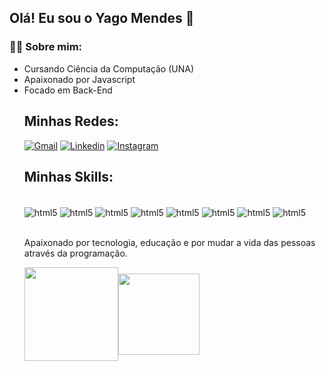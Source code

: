 
## Olá! Eu sou o Yago Mendes 👋

<h3 align="left">👨‍💻 Sobre mim:</h3>
<ul align="left">
   <li>Cursando Ciência da Computação (UNA)
   <li>Apaixonado por Javascript
   <li>Focado em Back-End

## Minhas Redes: 

[![Gmail](https://img.shields.io/badge/Gmail-D14836?style=for-the-badge&logo=gmail&logoColor=white)](https://mail.google.com/mail/u/0/?pli=1#inbox?compose=CllgCJqbzwMKmbKMgqnSckgdqpKtfPMBkxvpbHTZXbrXKBPHdXfwHtDRPKZLNFQbFVkWfhGwKtg)
[![Linkedin](https://img.shields.io/badge/LinkedIn-0077B5?style=for-the-badge&logo=linkedin&logoColor=white)](https://www.linkedin.com/in/yago-mendes-328b5923b/)
[![Instagram](https://img.shields.io/badge/Instagram-E4405F?style=for-the-badge&logo=instagram&logoColor=white)](https://www.instagram.com/yg_mendes/)

## Minhas Skills:
<div style="display: inline_block"><br/>
<img align="Center" alt="html5" src="https://img.shields.io/badge/HTML-239120?style=for-the-badge&logo=html5&logoColor=white" />
<img align="Center" alt="html5" src="https://img.shields.io/badge/HTML5-E34F26?style=for-the-badge&logo=html5&logoColor=white" /
>
<img align="Center" alt="html5" src="https://img.shields.io/badge/JavaScript-F7DF1E?style=for-the-badge&logo=javascript&logoColor=black" />

<img align="Center" alt="html5" src="https://img.shields.io/badge/C-00599C?style=for-the-badge&logo=c&logoColor=white" />
<img align="Center" alt="html5" src="https://img.shields.io/badge/C%2B%2B-00599C?style=for-the-badge&logo=c%2B%2B&logoColor=white" />
<img align="Center" alt="html5" src="https://img.shields.io/badge/C%23-239120?style=for-the-badge&logo=c-sharp&logoColor=white" />

<img align="Center" alt="html5" src="https://img.shields.io/badge/Java-ED8B00?style=for-the-badge&logo=openjdk&logoColor=white" />
<img align="Center" alt="html5" src="https://img.shields.io/badge/Python-3776AB?style=for-the-badge&logo=python&logoColor=white" />
</div><br/>
 
 Apaixonado por tecnologia, educação e por mudar a vida das pessoas através da programação.


 
<div>
 <img align="center" height="150" src="https://github-readme-stats.vercel.app/api?username=DevMendes21&show_icons=true&theme=great-gatsby&include_all_commits=true&count_private=true"/><img align="center" height="130" src="https://github-readme-stats.vercel.app/api/top-langs/?username=DevMendes21&layout=compact&langs_count=16&theme=great-gatsby"/>
</div><br>


